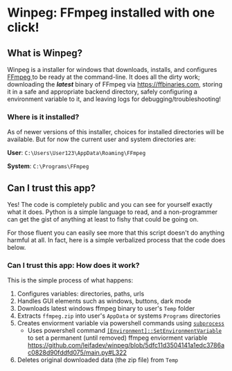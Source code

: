 # Winpeg: FFmpeg installed with one click!

## What is Winpeg?

Winpeg is a installer for windows that downloads, installs, and configures [FFmpeg ](ffmpeg.org/)to be ready at the command-line. It does all the dirty work; downloading the **_latest_** binary of FFmpeg via https://ffbinaries.com, storing it in a safe and appropriate backend directory, safely configuring a environment variable to it, and leaving logs for debugging/troubleshooting!

### Where is it installed?

As of newer versions of this installer, choices for installed directories will be available. But for now the current user and system directories are:

**User**: `C:\Users\User123\AppData\Roaming\FFmpeg`

**System**: `C:\Programs\FFmpeg`


## Can I trust this app?

Yes! The code is completely public and you can see for yourself exactly what it does. Python is a simple language to read, and a non-programmer can get the gist of anything at least to fishy that could be going on.

For those fluent you can easily see more that this script doesn't do anything harmful at all. In fact, here is a simple verbalized process that    the code does below.


### Can I trust this app: How does it work?

This is the simple process of what happens:

1. Configures variables: directories, paths, urls
2. Handles GUI elements such as windows, buttons, dark mode
3. Downloads latest windows ffmpeg binary to user's `Temp` folder
4. Extracts `ffmpeg.zip` into user's `AppData` or systems `Programs` directories
5. Creates enviorment variable via powershell commands using [`subprocess`](https://docs.python.org/3/library/subprocess.html)
    - Uses powershell command [`[Environment]::SetEnvironmentVariable`](https://docs.microsoft.com/en-us/powershell/module/microsoft.powershell.core/about/about_environment_variables?view=powershell-7.2#using-the-systemenvironment-methods) to set a permanent (until removed) ffmpeg enviorment variable https://github.com/leifadev/winpeg/blob/5dfc11d3504141a1edc3786ac0828d90fddfd075/main.py#L322
7. Deletes original downloaded data (the zip file) from `Temp`
